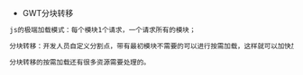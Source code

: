 - GWT分块转移

```tex
js的极端加载模式：每个模块1个请求，一个请求所有的模块；

分块转移：开发人员自定义分割点，带有最初模块不需要的可以进行按需加载，这样就可以加快加载速度。

分块转移的按需加载还有很多资源需要处理的。
```

